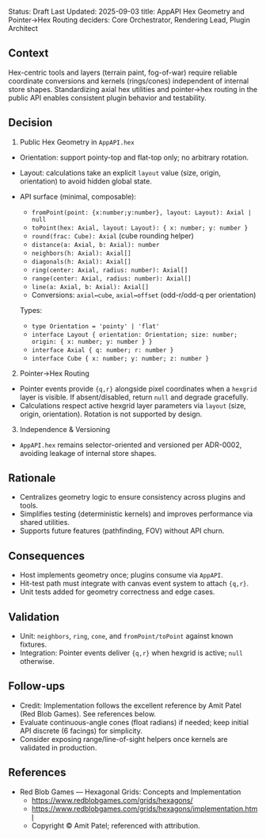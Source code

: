 Status: Draft
Last Updated: 2025-09-03
title: AppAPI Hex Geometry and Pointer→Hex Routing
deciders: Core Orchestrator, Rendering Lead, Plugin Architect

## Context

Hex-centric tools and layers (terrain paint, fog-of-war) require reliable coordinate conversions and kernels (rings/cones) independent of internal store shapes. Standardizing axial hex utilities and pointer→hex routing in the public API enables consistent plugin behavior and testability.

## Decision

1) Public Hex Geometry in `AppAPI.hex`
- Orientation: support pointy-top and flat-top only; no arbitrary rotation.
- Layout: calculations take an explicit `layout` value (size, origin, orientation) to avoid hidden global state.
- API surface (minimal, composable):
  - `fromPoint(point: {x:number;y:number}, layout: Layout): Axial | null`
  - `toPoint(hex: Axial, layout: Layout): { x: number; y: number }`
  - `round(frac: Cube): Axial` (cube rounding helper)
  - `distance(a: Axial, b: Axial): number`
  - `neighbors(h: Axial): Axial[]`
  - `diagonals(h: Axial): Axial[]`
  - `ring(center: Axial, radius: number): Axial[]`
  - `range(center: Axial, radius: number): Axial[]`
  - `line(a: Axial, b: Axial): Axial[]`
  - Conversions: `axial↔cube`, `axial↔offset` (odd-r/odd-q per orientation)

  Types:
  - `type Orientation = 'pointy' | 'flat'`
  - `interface Layout { orientation: Orientation; size: number; origin: { x: number; y: number } }`
  - `interface Axial { q: number; r: number }`
  - `interface Cube { x: number; y: number; z: number }`

2) Pointer→Hex Routing
- Pointer events provide `{q,r}` alongside pixel coordinates when a `hexgrid` layer is visible. If absent/disabled, return `null` and degrade gracefully.
- Calculations respect active hexgrid layer parameters via `layout` (size, origin, orientation). Rotation is not supported by design.

3) Independence & Versioning
- `AppAPI.hex` remains selector-oriented and versioned per ADR-0002, avoiding leakage of internal store shapes.

## Rationale

- Centralizes geometry logic to ensure consistency across plugins and tools.
- Simplifies testing (deterministic kernels) and improves performance via shared utilities.
- Supports future features (pathfinding, FOV) without API churn.

## Consequences

- Host implements geometry once; plugins consume via `AppAPI`.
- Hit-test path must integrate with canvas event system to attach `{q,r}`.
- Unit tests added for geometry correctness and edge cases.

## Validation

- Unit: `neighbors`, `ring`, `cone`, and `fromPoint/toPoint` against known fixtures.
- Integration: Pointer events deliver `{q,r}` when hexgrid is active; `null` otherwise.

## Follow-ups

- Credit: Implementation follows the excellent reference by Amit Patel (Red Blob Games). See references below.
- Evaluate continuous-angle cones (float radians) if needed; keep initial API discrete (6 facings) for simplicity.
- Consider exposing range/line-of-sight helpers once kernels are validated in production.

## References

- Red Blob Games — Hexagonal Grids: Concepts and Implementation
  - https://www.redblobgames.com/grids/hexagons/
  - https://www.redblobgames.com/grids/hexagons/implementation.html
  - Copyright © Amit Patel; referenced with attribution.

